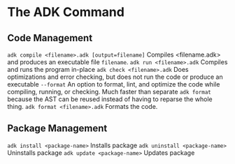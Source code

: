 # The ADK Command
## Code Management
`adk compile <filename>.adk [output=filename]` Compiles <filename.adk> and produces an executable file `filename`.
`adk run <filename>.adk` Compiles and runs the program in-place
`adk check <filename>.adk` Does optimizations and error checking, but does not run the code or produce an executable
`--format` An option to format, lint, and optimize the code while compiling, running, or checking. Much faster than separate `adk format` because the AST can be reused instead of having to reparse the whole thing.
`adk format <filename>.adk` Formats the code.

## Package Management
`adk install <package-name>` Installs package <package-name>
`adk uninstall <package-name>` Uninstalls package <package-name>
`adk update <package-name>` Updates package <package-name>
